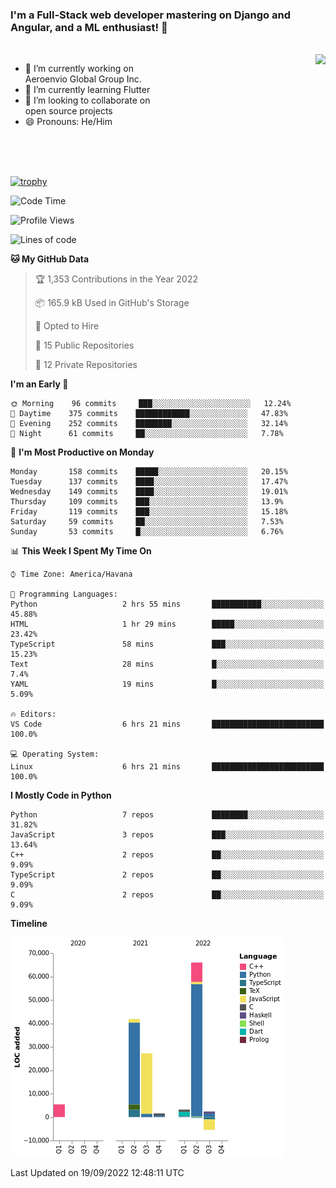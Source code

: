### I'm a Full-Stack web developer mastering on Django and Angular, and a ML enthusiast!  👋

<br/>

<img align="right" height="250"  src="https://media1.giphy.com/media/qgQUggAC3Pfv687qPC/giphy.gif?cid=ecf05e470ttfxgsj072btembitu1zn4ti3t3cdyg4jo5b3by&rid=giphy.gif&ct=g" />

 <div style="width:50%">
    <ul>
      <li>🔭 I’m currently working on Aeroenvio Global Group Inc.</li>
      <li>🌱 I’m currently learning Flutter</li>
      <li>👯 I’m looking to collaborate on open source projects</li>
      <li>😄 Pronouns: He/Him</li>
<!--       <li>⚡ Fun fact: I started my first professional project for a company as web dev without knowing any JS </li> -->
    </ul>
  </div>
  
<br/><br/><br/>

[![trophy](https://github-profile-trophy.vercel.app/?username=dfg-98&row=3&column=3&theme=monokai)](https://github.com/ryo-ma/github-profile-trophy)


<!--START_SECTION:waka-->
![Code Time](http://img.shields.io/badge/Code%20Time-454%20hrs%2017%20mins-blue)

![Profile Views](http://img.shields.io/badge/Profile%20Views-0-blue)

![Lines of code](https://img.shields.io/badge/From%20Hello%20World%20I%27ve%20Written-142%20Thousand%20lines%20of%20code-blue)

**🐱 My GitHub Data** 

> 🏆 1,353 Contributions in the Year 2022
 > 
> 📦 165.9 kB Used in GitHub's Storage 
 > 
> 💼 Opted to Hire
 > 
> 📜 15 Public Repositories 
 > 
> 🔑 12 Private Repositories  
 > 
**I'm an Early 🐤** 

```text
🌞 Morning    96 commits     ███░░░░░░░░░░░░░░░░░░░░░░   12.24% 
🌆 Daytime    375 commits    ████████████░░░░░░░░░░░░░   47.83% 
🌃 Evening    252 commits    ████████░░░░░░░░░░░░░░░░░   32.14% 
🌙 Night      61 commits     ██░░░░░░░░░░░░░░░░░░░░░░░   7.78%

```
📅 **I'm Most Productive on Monday** 

```text
Monday       158 commits    █████░░░░░░░░░░░░░░░░░░░░   20.15% 
Tuesday      137 commits    ████░░░░░░░░░░░░░░░░░░░░░   17.47% 
Wednesday    149 commits    ████░░░░░░░░░░░░░░░░░░░░░   19.01% 
Thursday     109 commits    ███░░░░░░░░░░░░░░░░░░░░░░   13.9% 
Friday       119 commits    ███░░░░░░░░░░░░░░░░░░░░░░   15.18% 
Saturday     59 commits     ██░░░░░░░░░░░░░░░░░░░░░░░   7.53% 
Sunday       53 commits     █░░░░░░░░░░░░░░░░░░░░░░░░   6.76%

```


📊 **This Week I Spent My Time On** 

```text
⌚︎ Time Zone: America/Havana

💬 Programming Languages: 
Python                   2 hrs 55 mins       ███████████░░░░░░░░░░░░░░   45.88% 
HTML                     1 hr 29 mins        █████░░░░░░░░░░░░░░░░░░░░   23.42% 
TypeScript               58 mins             ███░░░░░░░░░░░░░░░░░░░░░░   15.23% 
Text                     28 mins             █░░░░░░░░░░░░░░░░░░░░░░░░   7.4% 
YAML                     19 mins             █░░░░░░░░░░░░░░░░░░░░░░░░   5.09%

🔥 Editors: 
VS Code                  6 hrs 21 mins       █████████████████████████   100.0%

💻 Operating System: 
Linux                    6 hrs 21 mins       █████████████████████████   100.0%

```

**I Mostly Code in Python** 

```text
Python                   7 repos             ████████░░░░░░░░░░░░░░░░░   31.82% 
JavaScript               3 repos             ███░░░░░░░░░░░░░░░░░░░░░░   13.64% 
C++                      2 repos             ██░░░░░░░░░░░░░░░░░░░░░░░   9.09% 
TypeScript               2 repos             ██░░░░░░░░░░░░░░░░░░░░░░░   9.09% 
C                        2 repos             ██░░░░░░░░░░░░░░░░░░░░░░░   9.09%

```


**Timeline**

![Chart not found](https://raw.githubusercontent.com/dfg-98/dfg-98/main/charts/bar_graph.png) 


 Last Updated on 19/09/2022 12:48:11 UTC
<!--END_SECTION:waka-->
